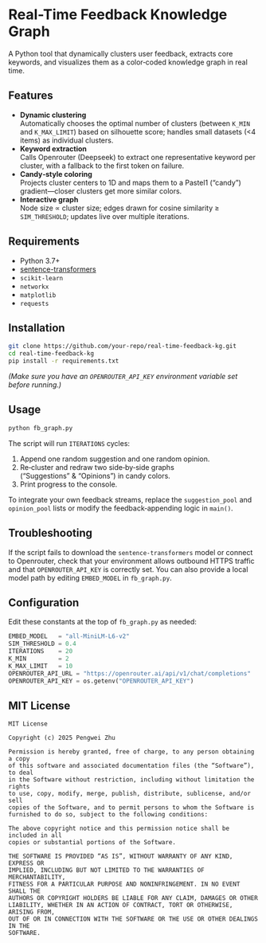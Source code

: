 # Real-Time Feedback Knowledge Graph

A Python tool that dynamically clusters user feedback, extracts core keywords, and visualizes them as a color‑coded knowledge graph in real time.

## Features

- **Dynamic clustering**  
  Automatically chooses the optimal number of clusters (between `K_MIN` and `K_MAX_LIMIT`) based on silhouette score; handles small datasets (<4 items) as individual clusters.  
- **Keyword extraction**  
  Calls Openrouter (Deepseek) to extract one representative keyword per cluster, with a fallback to the first token on failure.  
- **Candy‑style coloring**  
  Projects cluster centers to 1D and maps them to a Pastel1 (“candy”) gradient—closer clusters get more similar colors.  
- **Interactive graph**  
  Node size ∝ cluster size; edges drawn for cosine similarity ≥ `SIM_THRESHOLD`; updates live over multiple iterations.

## Requirements

- Python 3.7+  
- [sentence-transformers](https://github.com/sentence-transformers/sentence-transformers)  
- `scikit-learn`  
- `networkx`  
- `matplotlib`  
- `requests`

## Installation

```bash
git clone https://github.com/your‑repo/real‑time‑feedback‑kg.git
cd real‑time‑feedback‑kg
pip install -r requirements.txt
```

*(Make sure you have an `OPENROUTER_API_KEY` environment variable set before running.)*

## Usage

```bash
python fb_graph.py
```

The script will run `ITERATIONS` cycles:  
1. Append one random suggestion and one random opinion.  
2. Re‑cluster and redraw two side‑by‑side graphs (“Suggestions” & “Opinions”) in candy colors.  
3. Print progress to the console.

To integrate your own feedback streams, replace the `suggestion_pool` and `opinion_pool` lists or modify the feedback‑appending logic in `main()`.

## Troubleshooting

If the script fails to download the `sentence-transformers` model or connect to
Openrouter, check that your environment allows outbound HTTPS traffic and that
`OPENROUTER_API_KEY` is correctly set. You can also provide a local model path
by editing `EMBED_MODEL` in `fb_graph.py`.

## Configuration

Edit these constants at the top of `fb_graph.py` as needed:

```python
EMBED_MODEL   = "all-MiniLM-L6-v2"
SIM_THRESHOLD = 0.4
ITERATIONS    = 20
K_MIN         = 2
K_MAX_LIMIT   = 10
OPENROUTER_API_URL = "https://openrouter.ai/api/v1/chat/completions"
OPENROUTER_API_KEY = os.getenv("OPENROUTER_API_KEY")
```

## MIT License

```
MIT License

Copyright (c) 2025 Pengwei Zhu

Permission is hereby granted, free of charge, to any person obtaining a copy
of this software and associated documentation files (the “Software”), to deal
in the Software without restriction, including without limitation the rights
to use, copy, modify, merge, publish, distribute, sublicense, and/or sell
copies of the Software, and to permit persons to whom the Software is
furnished to do so, subject to the following conditions:

The above copyright notice and this permission notice shall be included in all
copies or substantial portions of the Software.

THE SOFTWARE IS PROVIDED “AS IS”, WITHOUT WARRANTY OF ANY KIND, EXPRESS OR
IMPLIED, INCLUDING BUT NOT LIMITED TO THE WARRANTIES OF MERCHANTABILITY,
FITNESS FOR A PARTICULAR PURPOSE AND NONINFRINGEMENT. IN NO EVENT SHALL THE
AUTHORS OR COPYRIGHT HOLDERS BE LIABLE FOR ANY CLAIM, DAMAGES OR OTHER
LIABILITY, WHETHER IN AN ACTION OF CONTRACT, TORT OR OTHERWISE, ARISING FROM,
OUT OF OR IN CONNECTION WITH THE SOFTWARE OR THE USE OR OTHER DEALINGS IN THE
SOFTWARE.
```
